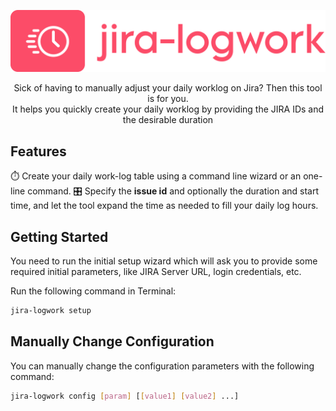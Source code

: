<p align="center">
	<img width="600px" src="https://raw.githubusercontent.com/billp/jira-logwork/master/jira-logwork-logo.svg">
</p>
<p align="center">
Sick of having to manually adjust your daily worklog on Jira? Then this tool is for you. <br />
It helps you quickly create your daily worklog by providing the JIRA IDs and the desirable duration
</p>

## Features

 ⏱️ Create your daily work-log table using a command line wizard or an one-line command.
 🎛️ Specify the **issue id** and optionally the duration and start time, and let the tool expand the time as needed to fill your daily log hours.

 ## Getting Started
You need to run the initial setup wizard which will ask you to provide some required initial parameters, like JIRA Server URL, login credentials, etc.

Run the following command in Terminal:
```bash
jira-logwork setup
```

## Manually Change Configuration
You can manually change the configuration parameters with the following command:

```bash
jira-logwork config [param] [[value1] [value2] ...]
```

